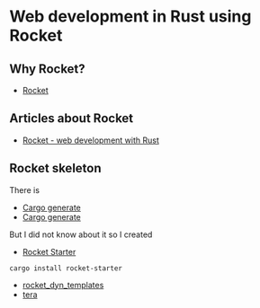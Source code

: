 # Web development in Rust using Rocket


## Why Rocket?

* [Rocket](https://rocket.rs/)

## Articles about Rocket

* [Rocket - web development with Rust](https://rust.code-maven.com/rocket)


## Rocket skeleton

There is
* [Cargo generate](https://github.com/cargo-generate/)
* [Cargo generate](https://github.com/topics/cargo-generate)

But I did not know about it so I created

* [Rocket Starter](https://crates.io/crates/rocket-starter)


```
cargo install rocket-starter
```





* [rocket_dyn_templates](https://crates.io/crates/rocket_dyn_templates)
* [tera](https://crates.io/crates/tera)
